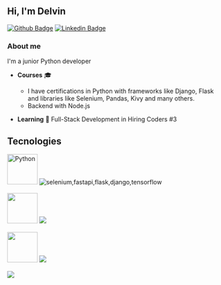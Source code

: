 ## Hi, I'm Delvin
[![Github Badge](https://img.shields.io/badge/-Github-000?style=flat-square&logo=Github&logoColor=white&link=https://github.com/delvin-pf)](https://github.com/delvin-pf)
[![Linkedin Badge](https://img.shields.io/badge/-LinkedIn-blue?style=flat-square&logo=Linkedin&logoColor=white&link=https://www.linkedin.com/in/delvinperez/)](https://www.linkedin.com/in/delvinperez)

### About me

I'm a junior Python developer


- **Courses**  :mortar_board: 
  - I have certifications in Python with frameworks like Django, Flask and libraries like Selenium, Pandas, Kivy and many others.
  - Backend with Node.js


- **Learning** :pencil: Full-Stack Development in Hiring Coders #3
## Tecnologies

<div >
  <img src="https://skillicons.dev/icons?i=py&theme=light" title="Python" style="width: 70px; "/>
  <img src="https://skillicons.dev/icons?i=selenium,fastapi,flask,django,tensorflow&theme=light" alt="selenium,fastapi,flask,django,tensorflow"/>
</div>
<br>
<div > 
  <img src="https://skillicons.dev/icons?i=nodejs" style="width: 70px;" />
  <img src="https://skillicons.dev/icons?i=express,apollo" />
</div>
<br>
<div > 
  <img src="https://skillicons.dev/icons?i=javascript" style="width: 70px;" />
  <img src="https://skillicons.dev/icons?i=react,styledcomponents" />
</div>
<br>
<div > 
  <img src="https://skillicons.dev/icons?i=ts,git,docker,mongodb,postgres,mysql,firebase,graphql,html,css,bootstrap,tailwind&theme=light" />
</div>


<!---
delvin-pf/delvin-pf is a ✨ special ✨ repository because its `README.md` (this file) appears on your GitHub profile.
You can click the Preview link to take a look at your changes.
--->
